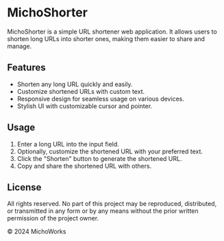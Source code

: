 # MichoShorter

MichoShorter is a simple URL shortener web application. It allows users to shorten long URLs into shorter ones, making them easier to share and manage.

## Features
- Shorten any long URL quickly and easily.
- Customize shortened URLs with custom text.
- Responsive design for seamless usage on various devices.
- Stylish UI with customizable cursor and pointer.

## Usage
1. Enter a long URL into the input field.
2. Optionally, customize the shortened URL with your preferred text.
3. Click the "Shorten" button to generate the shortened URL.
4. Copy and share the shortened URL with others.

## License
All rights reserved. No part of this project may be reproduced, distributed, or transmitted in any form or by any means without the prior written permission of the project owner.

© 2024 MichoWorks
